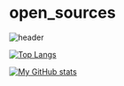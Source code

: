 # open_sources
![header](https://capsule-render.vercel.app/api?type=shark&color=gradient&height=200&section=footer&text=H%20e%20l%20l%20o&fontSize=100)

[![Top Langs](https://github-readme-stats.vercel.app/api/top-langs/?username=kid8422)](https://github.com/kid8422/github-readme-stats)

[![My GitHub stats](https://github-readme-stats.vercel.app/api?username=kid8422)](https://github.com/kid8422/github-readme-stats)

